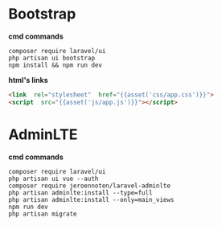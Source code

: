 # Bootstrap
**cmd commands**
```batch
composer require laravel/ui
php artisan ui bootstrap
npm install && npm run dev
```
**html's links**
```html
<link  rel="stylesheet"  href="{{asset('css/app.css')}}">
<script  src="{{asset('js/app.js')}}"></script>
```

# AdminLTE

**cmd commands**
```batch
composer require laravel/ui 
php artisan ui vue --auth
composer require jeroennoten/laravel-adminlte
php artisan adminlte:install --type=full
php artisan adminlte:install --only=main_views
npm run dev
php artisan migrate
```
<!--stackedit_data:
eyJoaXN0b3J5IjpbMTQyMjY4MzczMiwxODMyMjI5MTg2LC0xOD
k3Mzc1NzM5LC0xMjg0Njg2MDI4LC04NTgyNDUwMjBdfQ==
-->